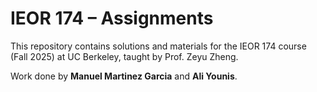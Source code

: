 # IEOR 174 – Assignments

This repository contains solutions and materials for the IEOR 174 course (Fall 2025) at UC Berkeley, taught by Prof. Zeyu Zheng.

Work done by **Manuel Martinez Garcia** and **Ali Younis**.
